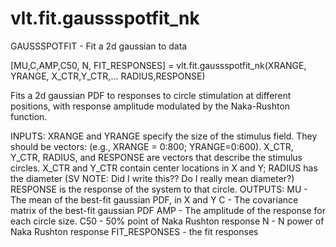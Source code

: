 # vlt.fit.gaussspotfit_nk

  GAUSSSPOTFIT - Fit a 2d gaussian to data
 
   [MU,C,AMP,C50, N, FIT_RESPONSES] = vlt.fit.gaussspotfit_nk(XRANGE, YRANGE, X_CTR,Y_CTR,...
                        RADIUS,RESPONSE)
 
   Fits a 2d gaussian PDF to responses to circle stimulation at different positions, with
   response amplitude modulated by the Naka-Rushton function.
 
   INPUTS:
     XRANGE and YRANGE specify the size of the stimulus field. They should be vectors:
     (e.g., XRANGE = 0:800; YRANGE=0:600).
     X_CTR, Y_CTR, RADIUS, and RESPONSE are vectors that describe the stimulus circles.
     X_CTR and Y_CTR contain center locations in X and Y; RADIUS has the diameter (SV NOTE: Did I write this?? Do I really mean diameter?)
     RESPONSE is the response of the system to that circle.
   OUTPUTS:
     MU - The mean of the best-fit gaussian PDF, in X and Y
     C  - The covariance matrix of the best-fit gaussian PDF
     AMP - The amplitude of the response for each circle size.
     C50 - 50% point of Naka Rushton response
     N - N power of Naka Rushton response
     FIT_RESPONSES - the fit responses
